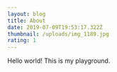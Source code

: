```yaml
---
layout: blog
title: About
date: 2019-07-09T19:53:17.322Z
thumbnail: /uploads/img_1189.jpg
rating: 1
---
```

Hello world! This is my playground.
